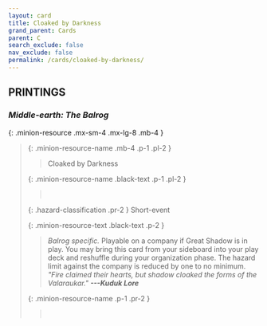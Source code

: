 ```yaml
---
layout: card
title: Cloaked by Darkness
grand_parent: Cards
parent: C
search_exclude: false
nav_exclude: false
permalink: /cards/cloaked-by-darkness/
---
```


## PRINTINGS


### _Middle-earth: The Balrog_

{: .minion-resource .mx-sm-4 .mx-lg-8 .mb-4 }
> {: .minion-resource-name .mb-4 .p-1 .pl-2 }
> > <div class="hazard-mp"></div>
> > <div class="card-name">Cloaked by Darkness</div>
>
> {: .minion-resource-name .black-text .p-1 .pl-2 }
> > &nbsp;
>
> {: .hazard-classification .pr-2 }
> Short-event
>
> {: .minion-resource-text .black-text .p-2 }
> > _Balrog specific._ Playable on a company if Great Shadow is in play. You may bring this card from your sideboard into your play deck and reshuffle during your organization phase. The hazard limit against the company is reduced by one to no minimum. <br>_"Fire claimed their hearts, but shadow cloaked the forms of the Valaraukar."_ ***---Kuduk Lore*** 
> 
> {: .minion-resource-name .p-1 .pr-2 }
> > <div class="card-shield"></div>
> > <div class="card-corruption-white">&nbsp;</div>
